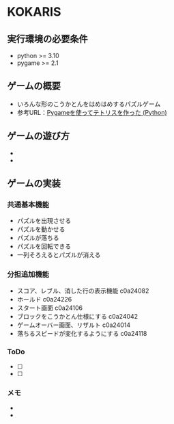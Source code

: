 # KOKARIS

## 実行環境の必要条件
* python >= 3.10
* pygame >= 2.1

## ゲームの概要
* いろんな形のこうかとんをはめはめするパズルゲーム
* 参考URL：[Pygameを使ってテトリスを作った (Python)](https://qiita.com/sekishoku/items/20a88d92bc64b5620d49)

## ゲームの遊び方
* 
* 

## ゲームの実装
### 共通基本機能
* パズルを出現させる
* パズルを動かせる
* パズルが落ちる
* パズルを回転できる
* 一列そろえるとパズルが消える

### 分担追加機能
* スコア、レブル、消した行の表示機能 c0a24082
* ホールド c0a24226
* スタート画面 c0a24106
* ブロックをこうかとん仕様にする c0a24042
* ゲームオーバー画面、リザルト c0a24014
* 落ちるスピードが変化するようにする c0a24118
### ToDo
- [ ] 
- [ ] 

### メモ
* 
* 
